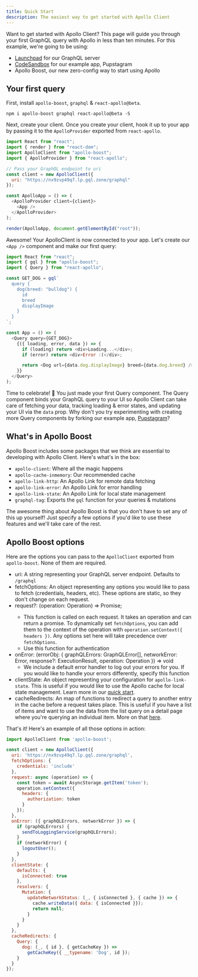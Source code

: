 ```yaml
---
title: Quick Start
description: The easiest way to get started with Apollo Client
---
```


Want to get started with Apollo Client? This page will guide you through your first GraphQL query with Apollo in less than ten minutes. For this example, we're going to be using:

* [Launchpad](https://launchpad.graphql.com/nx9zvp49q7) for our GraphQL server
* [CodeSandbox](https://codesandbox.io/s/r5qp83z0yq) for our example app, Pupstagram
* Apollo Boost, our new zero-config way to start using Apollo

<h2 id="query">Your first query</h2>

First, install `apollo-boost`, `graphql` & `react-apollo@beta`.

```shell
npm i apollo-boost graphql react-apollo@beta -S
```

Next, create your client. Once you create your client, hook it up to your app by passing it to the `ApolloProvider` exported from `react-apollo`.

```js
import React from "react";
import { render } from "react-dom";
import ApolloClient from "apollo-boost";
import { ApolloProvider } from "react-apollo";

// Pass your GraphQL endpoint to uri
const client = new ApolloClient({
  uri: "https://nx9zvp49q7.lp.gql.zone/graphql"
});

const ApolloApp = () => (
  <ApolloProvider client={client}>
    <App />
  </ApolloProvider>
);

render(ApolloApp, document.getElementById("root"));
```

Awesome! Your ApolloClient is now connected to your app. Let's create our `<App />` component and make our first query:

```js
import React from "react";
import { gql } from "apollo-boost";
import { Query } from "react-apollo";

const GET_DOG = gql`
  query {
    dog(breed: "bulldog") {
      id
      breed
      displayImage
    }
  }
`;

const App = () => (
  <Query query={GET_DOG}>
    {({ loading, error, data }) => {
      if (loading) return <div>Loading...</div>;
      if (error) return <div>Error :(</div>;

      return <Dog url={data.dog.displayImage} breed={data.dog.breed} />;
    }}
  </Query>
);
```

Time to celebrate! 🎉 You just made your first Query component. The Query component binds your GraphQL query to your UI so Apollo Client can take care of fetching your data, tracking loading & error states, and updating your UI via the `data` prop. Why don't you try experimenting with creating more Query components by forking our example app, [Pupstagram](https://codesandbox.io/s/r5qp83z0yq)?

<h2 id="boost">What's in Apollo Boost</h2>

Apollo Boost includes some packages that we think are essential to developing with Apollo Client. Here's what's in the box:

* `apollo-client`: Where all the magic happens
* `apollo-cache-inmemory`: Our recommended cache
* `apollo-link-http`: An Apollo Link for remote data fetching
* `apollo-link-error`: An Apollo Link for error handling
* `apollo-link-state`: An Apollo Link for local state management
* `graphql-tag`: Exports the `gql` function for your queries & mutations

The awesome thing about Apollo Boost is that you don't have to set any of this up yourself! Just specify a few options if you'd like to use these features and we'll take care of the rest.

<h2 id="options">Apollo Boost options</h2>

Here are the options you can pass to the `ApolloClient` exported from `apollo-boost`. None of them are required.

* uri: A string representing your GraphQL server endpoint. Defaults to `/graphql`
* fetchOptions: An object representing any options you would like to pass to fetch (credentials, headers, etc). These options are static, so they don't change on each request.
* request?: (operation: Operation) => Promise<void>;
  * This function is called on each request. It takes an operation and can return a promise. To dynamically set `fetchOptions`, you can add them to the context of the operation with `operation.setContext({ headers })`. Any options set here will take precedence over `fetchOptions`.
  * Use this function for authentication
* onError: (errorObj: { graphQLErrors: GraphQLError[], networkError: Error, response?: ExecutionResult, operation: Operation }) => void
  * We include a default error handler to log out your errors for you. If you would like to handle your errors differently, specify this function
* clientState: An object representing your configuration for `apollo-link-state`. This is useful if you would like to use the Apollo cache for local state management. Learn more in our [quick start](https://www.apollographql.com/docs/link/links/state.html#start).
* cacheRedirects: An map of functions to redirect a query to another entry in the cache before a request takes place. This is useful if you have a list of items and want to use the data from the list query on a detail page where you're querying an individual item. More on that [here](https://www.apollographql.com/docs/react/features/cache-updates.html#cacheRedirect).

That's it! Here's an example of all those options in action:

```js
import ApolloClient from 'apollo-boost';

const client = new ApolloClient({
  uri: 'https://nx9zvp49q7.lp.gql.zone/graphql',
  fetchOptions: {
    credentials: 'include'
  },
  request: async (operation) => {
    const token = await AsyncStorage.getItem('token');
    operation.setContext({
      headers: {
        authorization: token
      }
    });
  },
  onError: ({ graphQLErrors, networkError }) => {
    if (graphQLErrors) {
      sendToLoggingService(graphQLErrors);
    }
    if (networkError) {
      logoutUser();
    }
  },
  clientState: {
    defaults: {
      isConnected: true
    },
    resolvers: {
      Mutation: {
        updateNetworkStatus: (_, { isConnected }, { cache }) => {
          cache.writeData({ data: { isConnected }});
          return null;
        }
      }
    }
  },
  cacheRedirects: {
    Query: {
      dog: (_, { id }, { getCacheKey }) =>
        getCacheKey({ __typename: 'Dog', id });
    }
  }
});
```
